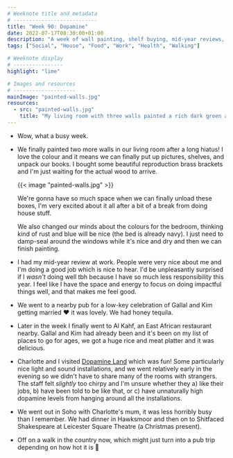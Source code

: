 ```yaml
---
# Weeknote title and metadata
# ---------------------------
title: "Week 90: Dopamine"
date: 2022-07-17T08:30:00+01:00
description: "A week of wall painting, shelf buying, mid-year reviews, wedding celebrations, Somali food, dopamine, the theatre, and a country walk."
tags: ["Social", "House", "Food", "Work", "Health", "Walking"]

# Weeknote display
# ----------------
highlight: "lime"

# Images and resources
# --------------------
mainImage: "painted-walls.jpg"
resources:
  - src: "painted-walls.jpg"
    title: "My living room with three walls painted a rich dark green and looking a lot more like a home"
---
```


  * Wow, what a busy week.

  * We finally painted two more walls in our living room after a long hiatus! I love the colour and it means we can finally put up pictures, shelves, and unpack our books. I bought some beautiful reproduction brass brackets and I'm just waiting for the actual wood to arrive.

    {{< image "painted-walls.jpg" >}}

    We're gonna have so much space when we can finally unload these boxes, I'm very excited about it all after a bit of a break from doing house stuff.

    We also changed our minds about the colours for the bedroom, thinking kind of rust and blue will be nice (the bed is already navy). I just need to damp-seal around the windows while it's nice and dry and then we can finish painting.

  * I had my mid-year review at work. People were very nice about me and I'm doing a good job which is nice to hear. I'd be unpleasantly surprised if I _wasn't_ doing well tbh because I have so much less responsibility this year. I feel like I have the space and energy to focus on doing impactful things well, and that makes me feel good.

  * We went to a nearby pub for a low-key celebration of Gallal and Kim getting married :heart: it was lovely. We had honey tequila.

  * Later in the week I finally went to Al Kahf, an East African restaurant nearby. Gallal and Kim had already been and it's been on my list of places to go for ages, we got a huge rice and meat platter and it was delicious.

  * Charlotte and I visited [Dopamine Land](https://dopaminelandexperience.com/london/) which was fun! Some particularly nice light and sound installations, and we went relatively early in the evening so we didn't have to share many of the rooms with strangers. The staff felt _slightly_ too chirpy and I'm unsure whether they a) like their jobs, b) have been told to be like that, or c) have unnaturally high dopamine levels from hanging around all the installations.

  * We went out in Soho with Charlotte's mum, it was less horribly busy than I remember. We had dinner in Hawksmoor and then on to Shitfaced Shakespeare at Leicester Square Theatre (a Christmas present).

  * Off on a walk in the country now, which might just turn into a pub trip depending on how hot it is :wave:
